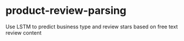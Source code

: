 # product-review-parsing
Use LSTM to predict business type and review stars based on free text review content
